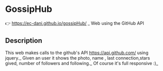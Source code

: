 # GossipHub 
👉 https://ec-dani.github.io/gossipHub/ _
Web using the GitHub API

## Description
This web makes calls to the github's API https://api.github.com/ using jquery._
Given an user it shows the photo, name , last connection,stars gived, number of followers and following._
Of course it's full responsive :)_
